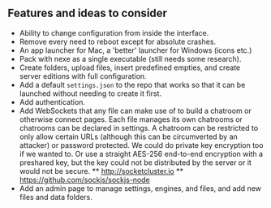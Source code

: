 ## Features and ideas to consider

* Ability to change configuration from inside the interface. 
* Remove every need to reboot except for absolute crashes.
* An app launcher for Mac, a 'better' launcher for Windows (icons etc.)
* Pack with nexe as a single executable (still needs some research).
* Create folders, upload files, insert predefined empties, and create server editions with full configuration.
* Add a default `settings.json` to the repo that works so that it can be launched without needing to create it first.
* Add authentication. 
* Add WebSockets that any file can make use of to build a chatroom or otherwise connect pages. Each file manages its own chatrooms or chatrooms can be declared in settings. A chatroom can be restricted to only allow certain URLs (although this can be circumverted by an attacker) or password protected. We could do private key encryption too if we wanted to. Or use a straight AES-256 end-to-end encryption with a preshared key, but the key could not be distributed by the server or it would not be secure.
** http://socketcluster.io
** https://github.com/sockjs/sockjs-node
* Add an admin page to manage settings, engines, and files, and add new files and data folders.
